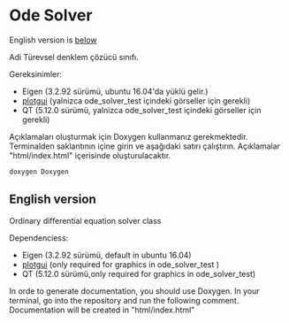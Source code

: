 # Ode Solver
English version is [below](https://github.com/MEfeTiryaki/ode_solver/tree/master#english-version)

Adi Türevsel denklem çözücü sınıfı. 

Gereksinimler:
* Eigen (3.2.92 sürümü, ubuntu 16.04'da yüklü gelir.)
* [plotgui](https://github.com/MEfeTiryaki/plotgui) (yalnizca ode_solver_test içindeki görseller için gerekli)
* QT (5.12.0 sürümü, yalnizca ode_solver_test içindeki görseller için gerekli)
 
Açıklamaları oluşturmak için Doxygen kullanmanız gerekmektedir. Terminalden saklantının içine girin ve aşağıdaki satırı çalıştırın.
Açıklamalar "html/index.html" içerisinde oluşturulacaktır.
```bash
doxygen Doxygen
```

## English version

Ordinary differential equation solver class

Dependenciess:
* Eigen (3.2.92 sürümü, default in ubuntu 16.04)
* [plotgui](https://github.com/MEfeTiryaki/plotgui) (only required for graphics in ode_solver_test )
* QT (5.12.0 sürümü,only required for graphics in ode_solver_test)

In orde to generate documentation, you should use Doxygen. In your terminal, go into the repository and run the following comment.
Documentation will be created in "html/index.html"
